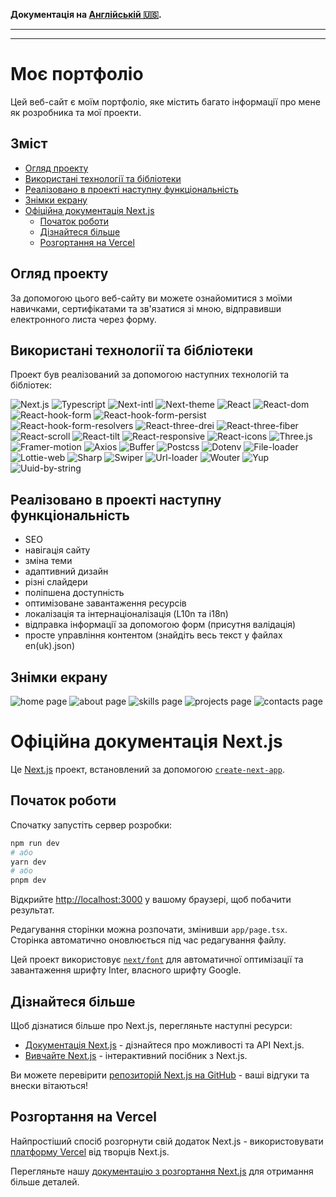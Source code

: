 **Документація на [Aнглійській 🇺🇸](README.md).**

<hr/><hr/>

# Моє портфоліо

Цей веб-сайт є моїм портфоліо, яке містить багато інформації про мене як розробника та мої проекти.

## Зміст

- [Огляд проекту](#огляд-проекту)
- [Використані технології та бібліотеки](#використані-технології-та-бібліотеки)
- [Реалізовано в проекті наступну функціональність](#реалізовано-в-проекті-наступну-функціональність)
- [Знімки екрану](#знімки-екрану)
- [Офіційна документація Next.js](#офіційна-документація-nextjs)
  - [Початок роботи](#початок-роботи)
  - [Дізнайтеся більше](#дізнайтеся-більше)
  - [Розгортання на Vercel](#розгортання-на-vercel)

## Огляд проекту

За допомогою цього веб-сайту ви можете ознайомитися з моїми навичками, сертифікатами та зв'язатися зі мною, відправивши електронного листа через форму.

## Використані технології та бібліотеки

Проект був реалізований за допомогою наступних технологій та бібліотек:

![Next.js](https://img.shields.io/badge/Next.js-13.4.19-mediumslateblue) ![Typescript](https://img.shields.io/badge/Typescript-5.1.6-aquamarine) ![Next-intl](https://img.shields.io/badge/Next%20intl-3.0.0.beta.18-rosybrown) ![Next-theme](https://img.shields.io/badge/Next%20theme-0.2.1-moccasin) ![React](https://img.shields.io/badge/React.js-18.2.0-teal) ![React-dom](https://img.shields.io/badge/React%20dom-18.2.0-azure) ![React-hook-form](https://img.shields.io/badge/React%20hook%20form-7.47.0-orange) ![React-hook-form-persist](https://img.shields.io/badge/React%20hook%20form%20persist-3.0.0-thistle) ![React-hook-form-resolvers](https://img.shields.io/badge/React%20hook%20form%20resolvers-3.3.2-beige) ![React-three-drei](https://img.shields.io/badge/React%20three%20drei-9.88.0-darkslateblue) ![React-three-fiber](https://img.shields.io/badge/React%20three%20fiber-8.14.5-mistyrose) ![React-scroll](https://img.shields.io/badge/React%20scroll-1.9.0-khaki) ![React-tilt](https://img.shields.io/badge/React%20tilt-1.0.2-slategrey) ![React-responsive](https://img.shields.io/badge/React%20responsive-9.0.2-darkslateblue) ![React-icons](https://img.shields.io/badge/React%20icons-4.11.0-lavender) ![Three.js](https://img.shields.io/badge/Three.js-0.156.1-plum) ![Framer-motion](https://img.shields.io/badge/Framer%20motion-10.16.4-peachpuff) ![Axios](https://img.shields.io/badge/Axios-1.6.0-darkturquoise) ![Buffer](https://img.shields.io/badge/Buffer-6.0.3-blueviolet) ![Postcss](https://img.shields.io/badge/Postcss-8.4.29-lightsteelblue) ![Dotenv](https://img.shields.io/badge/Dotenv-16.3.1-goldenrod) ![File-loader](https://img.shields.io/badge/File%20loader-6.2.0-lightskyblue) ![Lottie-web](https://img.shields.io/badge/Lottie%20web-5.12.2-mediumaquamarine) ![Sharp](https://img.shields.io/badge/Sharp-0.32.6-purple) ![Swiper](https://img.shields.io/badge/Swiper-10.3.1-lavenderblush) ![Url-loader](https://img.shields.io/badge/Url%20loader-4.1.1-lightseagreen) ![Wouter](https://img.shields.io/badge/Wouter-2.12.0-moccasin) ![Yup](https://img.shields.io/badge/Yup-1.3.2-sienna) ![Uuid-by-string](https://img.shields.io/badge/Uuid%20by%20string-1.3.2-lightpink)

## Реалізовано в проекті наступну функціональність

- SEO
- навігація сайту
- зміна теми
- адаптивний дизайн
- різні слайдери
- поліпшена доступність
- оптимізоване завантаження ресурсів
- локалізація та інтернаціоналізація (L10n та i18n)
- відправка інформації за допомогою форм (присутня валідація)
- просте управління контентом (знайдіть весь текст у файлах en(uk).json)

## Знімки екрану

![home page](/public/images/opengraph/uk/home.webp)
![about page](/public/images/opengraph/uk/about.webp)
![skills page](/public/images/opengraph/uk/skills.webp)
![projects page](/public/images/opengraph/uk/projects.webp)
![contacts page](/public/images/opengraph/uk/contacts.webp)

# Офіційна документація Next.js

Це [Next.js](https://nextjs.org/) проект, встановлений за допомогою [`create-next-app`](https://github.com/vercel/next.js/tree/canary/packages/create-next-app).

## Початок роботи

Спочатку запустіть сервер розробки:

```bash
npm run dev
# або
yarn dev
# або
pnpm dev
```

Відкрийте [http://localhost:3000](http://localhost:3000) у вашому браузері, щоб побачити результат.

Редагування сторінки можна розпочати, змінивши `app/page.tsx`. Сторінка автоматично оновлюється під час редагування файлу.

Цей проект використовує [`next/font`](https://nextjs.org/docs/basic-features/font-optimization) для автоматичної оптимізації та завантаження шрифту Inter, власного шрифту Google.

## Дізнайтеся більше

Щоб дізнатися більше про Next.js, перегляньте наступні ресурси:

- [Документація Next.js](https://nextjs.org/docs) - дізнайтеся про можливості та API Next.js.
- [Вивчайте Next.js](https://nextjs.org/learn) - інтерактивний посібник з Next.js.

Ви можете перевірити [репозиторій Next.js на GitHub](https://github.com/vercel/next.js/) - ваші відгуки та внески вітаються!

## Розгортання на Vercel

Найпростіший спосіб розгорнути свій додаток Next.js - використовувати [платформу Vercel](https://vercel.com/new?utm_medium=default-template&filter=next.js&utm_source=create-next-app&utm_campaign=create-next-app-readme) від творців Next.js.

Перегляньте нашу [документацію з розгортання Next.js](https://nextjs.org/docs/deployment) для отримання більше деталей.
